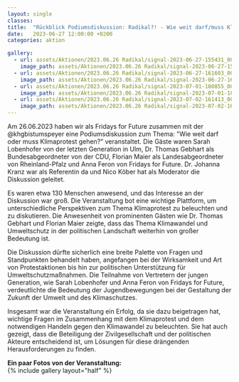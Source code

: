 ```yaml
---
layout: single
classes: 
title:  "Rückblick Podiumsdiskussion: Radikal?! - Wie weit darf/muss Klimaschutz gehn?"
date:   2023-06-27 12:00:00 +0200
categories: aktion

gallery:
  - url: assets/Aktionen/2023.06.26 Radikal/signal-2023-06-27-155431_002_20230924_150002_0000.jpg
    image_path: assets/Aktionen/2023.06.26 Radikal/signal-2023-06-27-155431_002_20230924_150002_0000.jpg
  - url: assets/Aktionen/2023.06.26 Radikal/signal-2023-06-27-161603_005_20230924_150020_0000.jpg
    image_path: assets/Aktionen/2023.06.26 Radikal/signal-2023-06-27-161603_005_20230924_150020_0000.jpg
  - url: assets/Aktionen/2023.06.26 Radikal/signal-2023-07-01-180855_004_20230924_150106_0000.jpg
    image_path: assets/Aktionen/2023.06.26 Radikal/signal-2023-07-01-180855_004_20230924_150106_0000.jpg
  - url: assets/Aktionen/2023.06.26 Radikal/signal-2023-07-02-161413_002_20230924_150009_0000.jpg
    image_path: assets/Aktionen/2023.06.26 Radikal/signal-2023-07-02-161413_002_20230924_150009_0000.jpg
---
```

Am 26.06.2023 haben wir als Fridays for Future zusammen mit der @khgbistumspeyer eine Podiumsdiskussion zum Thema: "Wie weit darf oder muss Klimaprotest gehen?" veranstaltet. Die Gäste waren Sarah Lobenhofer von der letzten Generation in Ulm, Dr. Thomas Gebhart als Bundesabgeordneter von der CDU, Florian Maier als Landesabgeordneter von Rheinland-Pfalz und Anna Feron von Fridays for Future. Dr. Johanna Kranz war als Referentin da und Nico Köber hat als Moderator die Diskussion geleitet. <br>

Es waren etwa 130 Menschen anwesend, und das Interesse an der Diskussion war groß. Die Veranstaltung bot eine wichtige Plattform, um unterschiedliche Perspektiven zum Thema Klimaprotest zu beleuchten und zu diskutieren. Die Anwesenheit von prominenten Gästen wie Dr. Thomas Gebhart und Florian Maier zeigte, dass das Thema Klimawandel und Umweltschutz in der politischen Landschaft weiterhin von großer Bedeutung ist.<br>

Die Diskussion dürfte sicherlich eine breite Palette von Fragen und Standpunkten behandelt haben, angefangen bei der Wirksamkeit und Art von Protestaktionen bis hin zur politischen Unterstützung für Umweltschutzmaßnahmen. Die Teilnahme von Vertretern der jungen Generation, wie Sarah Lobenhofer und Anna Feron von Fridays for Future, verdeutlichte die Bedeutung der Jugendbewegungen bei der Gestaltung der Zukunft der Umwelt und des Klimaschutzes.<br>

Insgesamt war die Veranstaltung ein Erfolg, da sie dazu beigetragen hat, wichtige Fragen im Zusammenhang mit dem Klimaprotest und dem notwendigen Handeln gegen den Klimawandel zu beleuchten. Sie hat auch gezeigt, dass die Beteiligung der Zivilgesellschaft und der politischen Akteure entscheidend ist, um Lösungen für diese drängenden Herausforderungen zu finden.<br>

<b> Ein paar Fotos von der Veranstaltung: </b>  <br>
{% include gallery layout="half" %}
